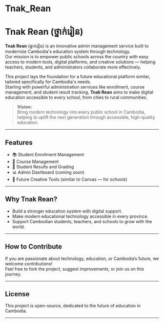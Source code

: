 # Tnak_Rean
# Tnak Rean (ថ្នាក់រៀន)

**Tnak Rean** (ថ្នាក់រៀន) is an innovative admin management service built to modernize Cambodia's education system through technology.  
Our mission is to empower public schools across the country with easy access to modern tools, digital platforms, and creative solutions — helping teachers, students, and administrators collaborate more effectively.

This project lays the foundation for a future educational platform similar, tailored specifically for Cambodia's needs.  
Starting with powerful administration services like enrollment, course management, and student result tracking, **Tnak Rean** aims to make digital education accessible to every school, from cities to rural communities.

> **Vision:**  
> Bring modern technology into every public school in Cambodia, helping to uplift the next generation through accessible, high-quality education.

---

## Features
- 📚 Student Enrollment Management
- 🏫 Course Management
- 📝 Student Results and Grading
- 📊 Admin Dashboard (coming soon)
- 🎨 Future Creative Tools (similar to Canvas — for schools)

---

## Why Tnak Rean?
- Build a stronger education system with digital support.
- Make modern educational technology accessible in every province.
- Support Cambodian students, teachers, and schools to grow with the world.

---

## How to Contribute
If you are passionate about technology, education, or Cambodia’s future, we welcome contributions!  
Feel free to fork the project, suggest improvements, or join us on this journey.

---

## License
This project is open-source, dedicated to the future of education in Cambodia.

---

